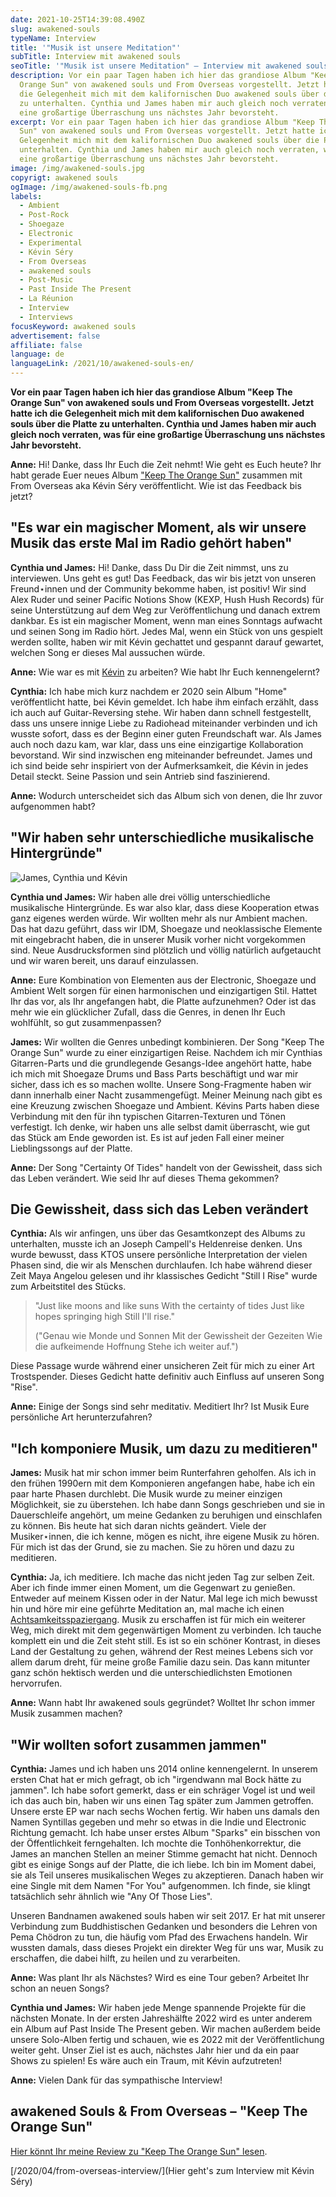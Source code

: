 ```yaml
---
date: 2021-10-25T14:39:08.490Z
slug: awakened-souls
typeName: Interview
title: '"Musik ist unsere Meditation"'
subTitle: Interview mit awakened souls
seoTitle: '"Musik ist unsere Meditation" – Interview mit awakened souls'
description: Vor ein paar Tagen haben ich hier das grandiose Album "Keep The
  Orange Sun" von awakened souls und From Overseas vorgestellt. Jetzt hatte ich
  die Gelegenheit mich mit dem kalifornischen Duo awakened souls über die Platte
  zu unterhalten. Cynthia und James haben mir auch gleich noch verraten, was für
  eine großartige Überraschung uns nächstes Jahr bevorsteht.
excerpt: Vor ein paar Tagen haben ich hier das grandiose Album "Keep The Orange
  Sun" von awakened souls und From Overseas vorgestellt. Jetzt hatte ich die
  Gelegenheit mich mit dem kalifornischen Duo awakened souls über die Platte zu
  unterhalten. Cynthia und James haben mir auch gleich noch verraten, was für
  eine großartige Überraschung uns nächstes Jahr bevorsteht.
image: /img/awakened-souls.jpg
copyrigt: awakened souls
ogImage: /img/awakened-souls-fb.png
labels:
  - Ambient
  - Post-Rock
  - Shoegaze
  - Electronic
  - Experimental
  - Kévin Séry
  - From Overseas
  - awakened souls
  - Post-Music
  - Past Inside The Present
  - La Réunion
  - Interview
  - Interviews
focusKeyword: awakened souls
advertisement: false
affiliate: false
language: de
languageLink: /2021/10/awakened-souls-en/
---
```

**Vor ein paar Tagen haben ich hier das grandiose Album "Keep The Orange Sun" von awakened souls und From Overseas vorgestellt. Jetzt hatte ich die Gelegenheit mich mit dem kalifornischen Duo awakened souls über die Platte zu unterhalten. Cynthia und James haben mir auch gleich noch verraten, was für eine großartige Überraschung uns nächstes Jahr bevorsteht.**

**Anne:** Hi! Danke, dass Ihr Euch die Zeit nehmt! Wie geht es Euch heute? Ihr habt gerade Euer neues Album ["Keep The Orange Sun"](/2021/09/keep-the-orange-sun/) zusammen mit From Overseas aka Kévin Séry veröffentlicht. Wie ist das Feedback bis jetzt?

## "Es war ein magischer Moment, als wir unsere Musik das erste Mal im Radio gehört haben"

**Cynthia und James:** Hi! Danke, dass Du Dir die Zeit nimmst, uns zu interviewen. Uns geht es gut! Das Feedback, das wir bis jetzt von unseren Freund⋆innen und der Community bekomme haben, ist positiv! Wir sind Alex Ruder und seiner Pacific Notions Show (KEXP, Hush Hush Records) für seine Unterstützung auf dem Weg zur Veröffentlichung und danach extrem dankbar. Es ist ein magischer Moment, wenn man eines Sonntags aufwacht und seinen Song im Radio hört. Jedes Mal, wenn ein Stück von uns gespielt werden sollte, haben wir mit Kévin gechattet und gespannt darauf gewartet, welchen Song er dieses Mal aussuchen würde.

**Anne:** Wie war es mit [Kévin](/2020/04/from-overseas-interview/) zu arbeiten? Wie habt Ihr Euch kennengelernt?

**Cynthia:** Ich habe mich kurz nachdem er 2020 sein Album "Home" veröffentlicht hatte, bei Kévin gemeldet. Ich habe ihm einfach erzählt, dass ich auch auf Guitar-Reversing stehe. Wir haben dann schnell festgestellt, dass uns unsere innige Liebe zu Radiohead miteinander verbinden und ich wusste sofort, dass es der Beginn einer guten Freundschaft war. Als James auch noch dazu kam, war klar, dass uns eine einzigartige Kollaboration bevorstand. Wir sind inzwischen eng miteinander befreundet. James und ich sind beide sehr inspiriert von der Aufmerksamkeit, die Kévin in jedes Detail steckt. Seine Passion und sein Antrieb sind faszinierend.

**Anne:** Wodurch unterscheidet sich das Album sich von denen, die Ihr zuvor aufgenommen habt?

## "Wir haben sehr unterschiedliche musikalische Hintergründe"

![James, Cynthia und Kévin](/img/awakened-souls-from-overseas.png "James, Cynthia und Kévin")

**Cynthia und James:** Wir haben alle drei völlig unterschiedliche musikalische Hintergründe. Es war also klar, dass diese Kooperation etwas ganz eigenes werden würde. Wir wollten mehr als nur Ambient machen. Das hat dazu geführt, dass wir IDM, Shoegaze und neoklassische Elemente mit eingebracht haben, die in unserer Musik vorher nicht vorgekommen sind. Neue Ausdrucksformen sind plötzlich und völlig natürlich aufgetaucht und wir waren bereit, uns darauf einzulassen.

**Anne:** Eure Kombination von Elementen aus der Electronic, Shoegaze und Ambient Welt sorgen für einen harmonischen und einzigartigen Stil. Hattet Ihr das vor, als Ihr angefangen habt, die Platte aufzunehmen? Oder ist das mehr wie ein glücklicher Zufall, dass die Genres, in denen Ihr Euch wohlfühlt, so gut zusammenpassen?

**James:** Wir wollten die Genres unbedingt kombinieren. Der Song "Keep The Orange Sun" wurde zu einer einzigartigen Reise. Nachdem ich mir Cynthias Gitarren-Parts und die grundlegende Gesangs-Idee angehört hatte, habe ich mich mit Shoegaze Drums und Bass Parts beschäftigt und war mir sicher, dass ich es so machen wollte. Unsere Song-Fragmente haben wir dann innerhalb einer Nacht zusammengefügt. Meiner Meinung nach gibt es eine Kreuzung zwischen Shoegaze und Ambient. Kévins Parts haben diese Verbindung mit den für ihn typischen Gitarren-Texturen und Tönen verfestigt. Ich denke, wir haben uns alle selbst damit überrascht, wie gut das Stück am Ende geworden ist. Es ist auf jeden Fall einer meiner Lieblingssongs auf der Platte.

**Anne:** Der Song "Certainty Of Tides" handelt von der Gewissheit, dass sich das Leben verändert. Wie seid Ihr auf dieses Thema gekommen?

## Die Gewissheit, dass sich das Leben verändert

**Cynthia:** Als wir anfingen, uns über das Gesamtkonzept des Albums zu unterhalten, musste ich an Joseph Campell's Heldenreise denken. Uns wurde bewusst, dass KTOS unsere persönliche Interpretation der vielen Phasen sind, die wir als Menschen durchlaufen. Ich habe während dieser Zeit Maya Angelou gelesen und ihr klassisches Gedicht "Still I Rise" wurde zum Arbeitstitel des Stücks. 

> "Just like moons and like suns
> With the certainty of tides
> Just like hopes springing high
> Still I'll rise."
> 
> ("Genau wie Monde und Sonnen
> Mit der Gewissheit der Gezeiten
> Wie die aufkeimende Hoffnung
> Stehe ich weiter auf.") 

Diese Passage wurde während einer unsicheren Zeit für mich zu einer Art Trostspender. Dieses Gedicht hatte definitiv auch Einfluss auf unseren Song "Rise".

**Anne:** Einige der Songs sind sehr meditativ. Meditiert Ihr? Ist Musik Eure persönliche Art herunterzufahren?

## "Ich komponiere Musik, um dazu zu meditieren"

**James:** Musik hat mir schon immer beim Runterfahren geholfen. Als ich in den frühen 1990ern mit dem Komponieren angefangen habe, habe ich ein paar harte Phasen durchlebt. Die Musik wurde zu meiner einzigen Möglichkeit, sie zu überstehen. Ich habe dann Songs geschrieben und sie in Dauerschleife angehört, um meine Gedanken zu beruhigen und einschlafen zu können. Bis heute hat sich daran nichts geändert. Viele der Musiker⋆innen, die ich kenne, mögen es nicht, ihre eigene Musik zu hören. Für mich ist das der Grund, sie zu machen. Sie zu hören und dazu zu meditieren.

**Cynthia:** Ja, ich meditiere. Ich mache das nicht jeden Tag zur selben Zeit. Aber ich finde immer einen Moment, um die Gegenwart zu genießen. Entweder auf meinem Kissen oder in der Natur. Mal lege ich mich bewusst hin und höre mir eine geführte Meditation an, mal mache ich einen [Achtsamkeitsspaziergang](/2020/10/spaziergang-fuer-die-seele/). Musik zu erschaffen ist für mich ein weiterer Weg, mich direkt mit dem gegenwärtigen Moment zu verbinden. Ich tauche komplett ein und die Zeit steht still. Es ist so ein schöner Kontrast, in dieses Land der Gestaltung zu gehen, während der Rest meines Lebens sich vor allem darum dreht, für meine große Familie dazu sein. Das kann mitunter ganz schön hektisch werden und die unterschiedlichsten Emotionen hervorrufen.

**Anne:** Wann habt Ihr awakened souls gegründet? Wolltet Ihr schon immer Musik zusammen machen?

## "Wir wollten sofort zusammen jammen"

**Cynthia:** James und ich haben uns 2014 online kennengelernt. In unserem ersten Chat hat er mich gefragt, ob ich "irgendwann mal Bock hätte zu jammen". Ich habe sofort gemerkt, dass er ein schräger Vogel ist und weil ich das auch bin, haben wir uns einen Tag später zum Jammen getroffen. Unsere erste EP war nach sechs Wochen fertig.  Wir haben uns damals den Namen Syntillas gegeben und mehr so etwas in die Indie und Electronic Richtung gemacht.  Ich habe unser erstes Album "Sparks" ein bisschen von der Öffentlichkeit ferngehalten. Ich mochte die Tonhöhenkorrektur, die James an manchen Stellen an meiner Stimme gemacht hat nicht. Dennoch gibt es einige Songs auf der Platte, die ich liebe. Ich bin im Moment dabei, sie als Teil unseres musikalischen Weges zu akzeptieren. Danach haben wir eine Single mit dem Namen "For You" aufgenommen. Ich finde, sie klingt tatsächlich sehr ähnlich wie "Any Of Those Lies".

Unseren Bandnamen awakened souls haben wir seit 2017. Er hat mit unserer Verbindung zum Buddhistischen Gedanken und besonders die Lehren von Pema Chödron zu tun, die häufig vom Pfad des Erwachens handeln. Wir wussten damals, dass dieses Projekt ein direkter Weg für uns war, Musik zu erschaffen, die dabei hilft, zu heilen und zu verarbeiten.

**Anne:** Was plant Ihr als Nächstes? Wird es eine Tour geben? Arbeitet Ihr schon an neuen Songs?

**Cynthia und James:** Wir haben jede Menge spannende Projekte für die nächsten Monate. In der ersten Jahreshälfte 2022 wird es unter anderem ein Album auf Past Inside The Present geben. Wir machen außerdem beide unsere Solo-Alben fertig und schauen, wie es 2022 mit der Veröffentlichung weiter geht. Unser Ziel ist es auch, nächstes Jahr hier und da ein paar Shows zu spielen! Es wäre auch ein Traum, mit Kévin aufzutreten!

**Anne:** Vielen Dank für das sympathische Interview!

## awakened Souls & From Overseas – "Keep The Orange Sun"

<YouTube id="9hpPl-5nTdo" />

[Hier könnt Ihr meine Review zu "Keep The Orange Sun" lesen](/2021/09/keep-the-orange-sun/).

\[/2020/04/from-overseas-interview/](Hier geht's zum Interview mit Kévin Séry)